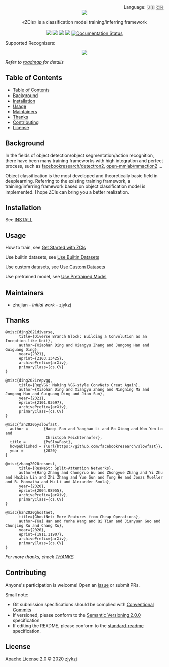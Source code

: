 <div align="right">
  Language:
    🇺🇸
  <a title="Chinese" href="./README.zh-CN.md">🇨🇳</a>
</div>

 <div align="center"><a title="" href="https://github.com/ZJCV/ZCls"><img align="center" src="./imgs/ZCls.png"></a></div>

<p align="center">
  «ZCls» is a classification model training/inferring framework 
<br>
<br>
  <a href="https://github.com/RichardLitt/standard-readme"><img src="https://img.shields.io/badge/standard--readme-OK-green.svg?style=flat-square"></a>
  <a href="https://conventionalcommits.org"><img src="https://img.shields.io/badge/Conventional%20Commits-1.0.0-yellow.svg"></a>
  <a href="http://commitizen.github.io/cz-cli/"><img src="https://img.shields.io/badge/commitizen-friendly-brightgreen.svg"></a>
  <a href="https://pypi.org/project/zcls/"><img src="https://img.shields.io/badge/PYPI-zcls-brightgreen"></a>
  <a href='https://zcls.readthedocs.io/en/latest/?badge=latest'>
    <img src='https://readthedocs.org/projects/zcls/badge/?version=latest' alt='Documentation Status' />
  </a>
</p>

Supported Recognizers:

<p align="center">
<img align="center" src="./imgs/roadmap.svg">
</p>

*Refer to [roadmap](https://zcls.readthedocs.io/en/latest/roadmap/) for details*

## Table of Contents

- [Table of Contents](#table-of-contents)
- [Background](#background)
- [Installation](#installation)
- [Usage](#usage)
- [Maintainers](#maintainers)
- [Thanks](#thanks)
- [Contributing](#contributing)
- [License](#license)

## Background

In the fields of object detection/object segmentation/action recognition, there have been many training frameworks with high integration and perfect process, such as [facebookresearch/detectron2](https://github.com/facebookresearch/detectron2), [open-mmlab/mmaction2](https://github.com/open-mmlab/mmaction2) ...

Object classification is the most developed and theoretically basic field in deeplearning. Referring to the existing training framework, a training/inferring framework based on object classification model is implemented. I hope ZCls can bring you a better realization.

## Installation

See [INSTALL](https://zcls.readthedocs.io/en/latest/install/)

## Usage

How to train, see [Get Started with ZCls](https://zcls.readthedocs.io/en/latest/get-started/)

Use builtin datasets, see [Use Builtin Datasets](https://zcls.readthedocs.io/en/latest/builtin-datasets/)

Use custom datasets, see [Use Custom Datasets](https://zcls.readthedocs.io/en/latest/custom-datasets/)

Use pretrained model, see [Use Pretrained Model](https://zcls.readthedocs.io/en/latest/pretrained-model/)

## Maintainers

* zhujian - *Initial work* - [zjykzj](https://github.com/zjykzj)

## Thanks

```
@misc{ding2021diverse,
      title={Diverse Branch Block: Building a Convolution as an Inception-like Unit}, 
      author={Xiaohan Ding and Xiangyu Zhang and Jungong Han and Guiguang Ding},
      year={2021},
      eprint={2103.13425},
      archivePrefix={arXiv},
      primaryClass={cs.CV}
}

@misc{ding2021repvgg,
      title={RepVGG: Making VGG-style ConvNets Great Again}, 
      author={Xiaohan Ding and Xiangyu Zhang and Ningning Ma and Jungong Han and Guiguang Ding and Jian Sun},
      year={2021},
      eprint={2101.03697},
      archivePrefix={arXiv},
      primaryClass={cs.CV}
}

@misc{fan2020pyslowfast,
  author =       {Haoqi Fan and Yanghao Li and Bo Xiong and Wan-Yen Lo and
                  Christoph Feichtenhofer},
  title =        {PySlowFast},
  howpublished = {\url{https://github.com/facebookresearch/slowfast}},
  year =         {2020}
}

@misc{zhang2020resnest,
      title={ResNeSt: Split-Attention Networks}, 
      author={Hang Zhang and Chongruo Wu and Zhongyue Zhang and Yi Zhu and Haibin Lin and Zhi Zhang and Yue Sun and Tong He and Jonas Mueller and R. Manmatha and Mu Li and Alexander Smola},
      year={2020},
      eprint={2004.08955},
      archivePrefix={arXiv},
      primaryClass={cs.CV}
}

@misc{han2020ghostnet,
      title={GhostNet: More Features from Cheap Operations}, 
      author={Kai Han and Yunhe Wang and Qi Tian and Jianyuan Guo and Chunjing Xu and Chang Xu},
      year={2020},
      eprint={1911.11907},
      archivePrefix={arXiv},
      primaryClass={cs.CV}
}
```

*For more thanks, check [THANKS](./THANKS)*

## Contributing

Anyone's participation is welcome! Open an [issue](https://github.com/ZJCV/ZCls/issues) or submit PRs.

Small note:

* Git submission specifications should be complied
  with [Conventional Commits](https://www.conventionalcommits.org/en/v1.0.0-beta.4/)
* If versioned, please conform to the [Semantic Versioning 2.0.0](https://semver.org) specification
* If editing the README, please conform to the [standard-readme](https://github.com/RichardLitt/standard-readme)
  specification.

## License

[Apache License 2.0](LICENSE) © 2020 zjykzj
